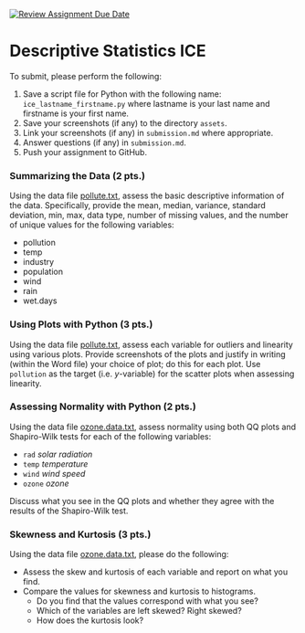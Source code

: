 [![Review Assignment Due Date](https://classroom.github.com/assets/deadline-readme-button-24ddc0f5d75046c5622901739e7c5dd533143b0c8e959d652212380cedb1ea36.svg)](https://classroom.github.com/a/vadDslbu)
# Descriptive Statistics ICE
To submit, please perform the following:
1. Save a script file for Python with the following name: `ice_lastname_firstname.py` where lastname is your last name and firstname is your first name.
1. Save your screenshots (if any) to the directory `assets`.
1. Link your screenshots (if any) in `submission.md` where appropriate.
1. Answer questions (if any) in `submission.md`.
1. Push your assignment to GitHub.

### Summarizing the Data (2 pts.)
Using the data file [pollute.txt](data/pollute.txt), assess the basic descriptive information of the data. Specifically, provide the mean, median, variance, standard deviation, min, max, data type, number of missing values, and the number of unique values for the following variables:
* pollution
* temp
* industry
* population
* wind
* rain
* wet.days

### Using Plots with Python (3 pts.)
Using the data file [pollute.txt](/data/pollute.txt), assess each variable for outliers and linearity using various plots. Provide screenshots of the plots and justify in writing (within the Word file) your choice of plot; do this for each plot. Use `pollution` as the target (i.e. *y*-variable) for the scatter plots when assessing linearity.

### Assessing Normality with Python (2 pts.)
Using the data file [ozone.data.txt](/data/ozone.data.txt), assess normality using both QQ plots and Shapiro-Wilk tests for each of the following variables:
* `rad` *solar radiation*
* `temp` *temperature*
* `wind` *wind speed*
* `ozone` *ozone*

Discuss what you see in the QQ plots and whether they agree with the results of the Shapiro-Wilk test.

### Skewness and Kurtosis (3 pts.)
Using the data file [ozone.data.txt](/data/ozone.data.txt), please do the following:
* Assess the skew and kurtosis of each variable and report on what you find. 
* Compare the values for skewness and kurtosis to histograms. 
  * Do you find that the values correspond with what you see? 
  * Which of the variables are left skewed? Right skewed? 
  * How does the kurtosis look?
